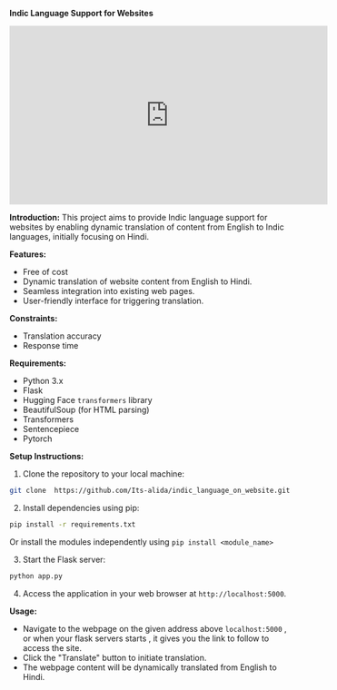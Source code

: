 **Indic Language Support for Websites**
<iframe width="560" height="315" src="https://www.youtube.com/embed/flITEsE9R2g?si=Fiw6b6yH9QyoyXR_" title="YouTube video player" frameborder="0" allow="accelerometer; autoplay; clipboard-write; encrypted-media; gyroscope; picture-in-picture; web-share" referrerpolicy="strict-origin-when-cross-origin" allowfullscreen></iframe>

**Introduction:**
This project aims to provide Indic language support for websites by enabling dynamic translation of content from English to Indic languages, initially focusing on Hindi.

**Features:**
- Free of cost
- Dynamic translation of website content from English to Hindi.
- Seamless integration into existing web pages.
- User-friendly interface for triggering translation.

**Constraints:**
- Translation accuracy
- Response time 

**Requirements:**
- Python 3.x
- Flask
- Hugging Face `transformers` library
- BeautifulSoup (for HTML parsing)
- Transformers
- Sentencepiece
- Pytorch

**Setup Instructions:**
1. Clone the repository to your local machine:

```bash
git clone  https://github.com/Its-alida/indic_language_on_website.git
```

2. Install dependencies using pip:

```bash
pip install -r requirements.txt
```
Or install the modules independently using ```pip install <module_name>```

3. Start the Flask server:

```bash
python app.py
```

4. Access the application in your web browser at `http://localhost:5000`.

**Usage:**
- Navigate to the webpage on the given address above ```localhost:5000``` , or when your flask servers starts , it gives you the link to follow to access the site.
- Click the "Translate" button to initiate translation.
- The webpage content will be dynamically translated from English to Hindi.

